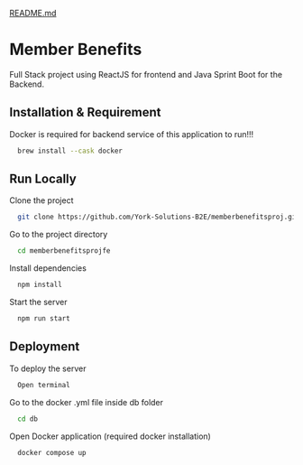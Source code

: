 [README.md](https://github.com/user-attachments/files/23163936/README.md)

# Member Benefits

Full Stack project using ReactJS for frontend and Java Sprint Boot for the Backend. 


## Installation & Requirement 

Docker is required for backend service of this application to run!!!

```bash
  brew install --cask docker
```
    
## Run Locally

Clone the project

```bash
  git clone https://github.com/York-Solutions-B2E/memberbenefitsproj.git
```

Go to the project directory

```bash
  cd memberbenefitsprojfe
```

Install dependencies

```bash
  npm install
```

Start the server

```bash
  npm run start
```


## Deployment

To deploy the server

```bash
  Open terminal
```
Go to the docker .yml file inside db folder
```bash
  cd db
```
Open Docker application (required docker installation)
```bash
  docker compose up
```
